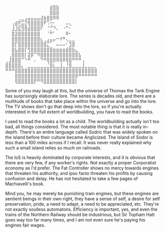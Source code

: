 ⠀⠀⠀⠀⠀⠀⠀⠀⠀⠀⠀⠀⠀⠀⣾⣿⣷⠀⠀⠀⠀⠀⠀⠀⠀⠀⠀⠀⠀⠀
⠀⠀⠀⠀⠀⠀⠀⠀⠀⠀⠀⠀⠀⠀⣿⣿⣿⠀⠀⠀⠀⠀⠀⠀⠀⠀⠀⠀⠀⠀
⠀⠀⠀⠀⢀⣀⣠⣤⣤⣤⣤⣼⣷⣿⣿⠿⠿⠀⠀⠀⠀⠀⠀⠀⠀⠀⠀⠀⠀⠀
⠀⠀⢠⣾⢟⣭⣝⢿⣿⣿⣿⣿⠟⠩⢒⠂⠀⠀⠀⠤⢄⠀⠀⠀⠀⠀⠀⠀⠀⠀
⠀⠀⣸⣸⣯⣻⣿⣾⣿⣿⣿⠏⠀⠈⡉⠙⠄⠀⠐⠉⠂⠀⠀⠀⠀⠀⠀⠀⠀⠀
⠀⠀⣿⣽⣿⣿⣿⣿⣿⣿⣿⠀⠀⠈⠛⠁⠀⠀⠀⠿⠂⠀⠀⠀⠀⠀⠀⠀⠀⠀
⠀⠀⣿⣿⣿⣿⣿⣿⣿⣿⣿⣆⢀⣠⣤⡤⠒⠺⠛⢄⣀⣀⠀⠀⠀⠀⠀⠀⠀⠀
⠀⠀⣿⡏⣿⣿⣿⣿⣿⣿⣿⣿⣿⣍⠁⠀⠤⠤⠤⠂⣹⣿⠀⠀⠀⠀⠀⠀⠀⠀
⠀⠀⣿⣧⣿⣿⡏⢻⣿⣿⣿⣿⣿⣿⣿⣶⣶⣶⣶⣾⣿⣷⣄⠀⠀⠀⠀⠀⠀⠀
⠀⢀⣿⣿⣿⣿⡇⣽⡿⠉⠻⣿⣿⣿⣿⣿⣿⣿⣿⣿⣿⣿⣿⣧⠀⠀⠀⠀⠀⠀
⢀⣸⣿⣿⣿⠉⠑⠛⠀⠄⠀⠙⠛⢿⣿⡿⠿⢿⠿⢿⣿⠛⠛⠛⢠⠀⠀⠀⠀⠀
⣿⣿⣿⣿⣿⡄⠀⣀⣀⣀⣀⣀⣀⣈⣿⣆⣀⣸⣀⣘⣿⣀⣀⣀⣸⣀⣀⣀⡀⠀
⠛⠛⠛⣿⣿⣿⣿⣿⣿⣿⣿⣿⣿⣿⣿⣿⣿⣿⣿⣿⣿⣿⣿⣿⣿⣿⣿⣿⣿⠀
⠀⠀⠀⣿⣿⣿⣿⣿⣿⣿⣿⣿⣿⣿⣿⣿⣿⣿⣿⣿⣿⣿⡿⠛⠛⠛⠛⠛⠛⠀
⠀⠀⠀⢿⣿⣿⣿⣿⣿⡟⠛⠻⣿⣿⣿⣿⣿⣿⣿⣿⣿⣿⡇⠀⠀⠀⠀⠀⠀⠀

Some of you may laugh at this, but the universe of Thomas the Tank Engine has surprisingly elaborate lore. The series is decades old, and there are a multitude of books that take place within the universe and go into the lore. The TV shows don't go that deep into the lore, so if you're actually interested in the full extent of worldbuilding, you have to read the books.

I used to read the books a lot as a child. The worldbuilding actually isn't too bad, all things considered. The most notable thing is that it is really in-depth. There's an entire language called Sudric that was widely spoken on the island before their culture became Anglicized. The Island of Sodor is less than a 100 miles across if I recall. It was never really explained why such a small island relies so much on railroads.

The IoS is heavily dominated by corporate interests, and it is obvious that there are very few, if any worker's rights. Not exactly a proper Corporatist economy as I'd prefer. The Fat Controller shows no mercy towards engines that threaten his authority, and ipso facto threaten his profits by causing confusion and delay. He has not hesitated to take a few pages of Machiavelli's book.

Mind you, he may merely be punishing train engines, but these engines are sentient beings in their own right, they have a sense of self, a desire for self preservation, pride, a need to adapt, a need to be appreciated, etc. They're not exactly soulless automatons. Efficiency is important, yes, and even the trains of the Northern Railway should be industrious, but Sir Topham Hatt goes way too far many times, and I am not even sure he's paying his engines fair wages.
